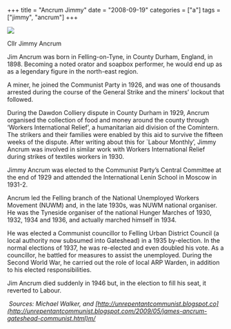 +++
title = "Ancrum Jimmy"
date = "2008-09-19"
categories = ["a"]
tags = ["jimmy", "ancrum"]
+++

![](https://grahamstevenson.me.uk/wp-content/uploads/2008/09/ancrum-jimmy.jpg)

Cllr Jimmy Ancrum

Jim Ancrum was born in Felling-on-Tyne, in County Durham, England, in 1898. Becoming a noted orator and soapbox performer, he would end up as as a legendary figure in the north-east region.

A miner, he joined the Communist Party in 1926, and was one of thousands arrested during the course of the General Strike and the miners’ lockout that followed.

During the Dawdon Colliery dispute in County Durham in 1929, Ancrum organised the collection of food and money around the county through ‘Workers International Relief’, a humanitarian aid division of the Comintern. The strikers and their families were enabled by this aid to survive the fifteen weeks of the dispute. After writing about this for \`Labour Monthly’, Jimmy Ancrum was involved in similar work with Workers International Relief during strikes of textiles workers in 1930. 
  
Jimmy Ancrum was elected to the Communist Party’s Central Committee at the end of 1929 and attended the International Lenin School in Moscow in 1931-2.

Ancrum led the Felling branch of the National Unemployed Workers Movement (NUWM) and, in the late 1930s, was NUWM national organiser. He was the Tyneside organiser of the national Hunger Marches of 1930, 1932, 1934 and 1936, and actually marched himself in 1934. 
  
He was elected a Communist councillor to Felling Urban District Council (a local authority now subsumed into Gateshead) in a 1935 by-election. In the normal elections of 1937, he was re-elected and even doubled his vote. As a councillor, he battled for measures to assist the unemployed. During the Second World War, he carried out the role of local ARP Warden, in addition to his elected responsibilities.  
  
Jim Ancrum died suddenly in 1946 but, in the election to fill his seat, it reverted to Labour.

 _Sources:_ _Michael Walker, and [http://unrepentantcommunist.blogspot.co](http://unrepentantcommunist.blogspot.com/2009/05/james-ancrum-gateshead-communist.html)m/_

